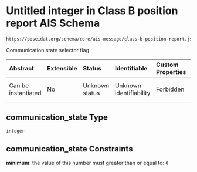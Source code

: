 # Untitled integer in Class B position report AIS Schema

```txt
https://poseidat.org/schema/core/ais-message/class-b-position-report.json#/properties/communication_state
```

Communication state selector flag

| Abstract            | Extensible | Status         | Identifiable            | Custom Properties | Additional Properties | Access Restrictions | Defined In                                                                                                    |
| :------------------ | :--------- | :------------- | :---------------------- | :---------------- | :-------------------- | :------------------ | :------------------------------------------------------------------------------------------------------------ |
| Can be instantiated | No         | Unknown status | Unknown identifiability | Forbidden         | Allowed               | none                | [class-b-position-report.json*](schemas/core/ais-message/class-b-position-report.json "open original schema") |

## communication_state Type

`integer`

## communication_state Constraints

**minimum**: the value of this number must greater than or equal to: `0`
